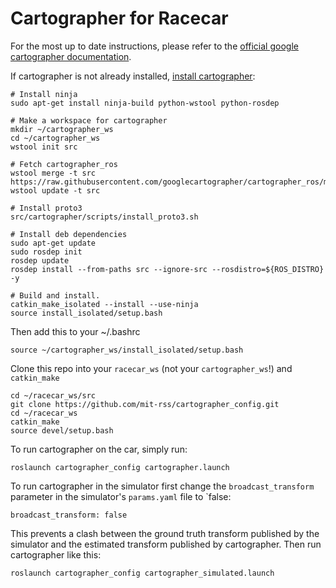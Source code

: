 # Cartographer for Racecar

For the most up to date instructions, please refer to the [official google cartographer documentation](https://google-cartographer-ros.readthedocs.io/en/latest/).

If cartographer is not already installed, [install cartographer](https://google-cartographer-ros.readthedocs.io/en/latest/):

    # Install ninja
    sudo apt-get install ninja-build python-wstool python-rosdep
    
    # Make a workspace for cartographer
    mkdir ~/cartographer_ws
    cd ~/cartographer_ws
    wstool init src
    
    # Fetch cartographer_ros
    wstool merge -t src https://raw.githubusercontent.com/googlecartographer/cartographer_ros/master/cartographer_ros.rosinstall
    wstool update -t src
    
    # Install proto3
    src/cartographer/scripts/install_proto3.sh
    
    # Install deb dependencies
    sudo apt-get update
    sudo rosdep init
    rosdep update
    rosdep install --from-paths src --ignore-src --rosdistro=${ROS_DISTRO} -y
    
    # Build and install.
    catkin_make_isolated --install --use-ninja
    source install_isolated/setup.bash

Then add this to your ~/.bashrc

    source ~/cartographer_ws/install_isolated/setup.bash

Clone this repo into your `racecar_ws` (not your `cartographer_ws`!) and `catkin_make`

    cd ~/racecar_ws/src
    git clone https://github.com/mit-rss/cartographer_config.git
    cd ~/racecar_ws
    catkin_make
    source devel/setup.bash

To run cartographer on the car, simply run:

    roslaunch cartographer_config cartographer.launch

To run cartographer in the simulator first change the `broadcast_transform` parameter in the simulator's `params.yaml` file to `false:

    broadcast_transform: false

This prevents a clash between the ground truth transform published by the simulator and the estimated transform published by cartographer. Then run cartographer like this:

    roslaunch cartographer_config cartographer_simulated.launch
